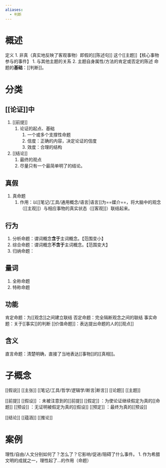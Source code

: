 ```yaml
---
aliases:
  - 判断
---
```

# 概述
定义
	1. 非真（真实地反映了客观事物）即假的[[陈述句]] 
这个[[主题]]【核心事物参与的事件】
	1. 与其他主题的关系
	2. 主题自身属性/方法的肯定或否定的陈述
命题的**基础**：[[判断]]。
# 分类
## [[论证]]中
1. [[前提]] 
	1. 论证的起点、基础
		1. 一个或多个支撑性命题
		2. 信度：正确的内容，决定论证的信度
		3. 效度：合理的结构
2. [[结论]] 
	1. 最终的观点
	2. 尽量只有一个最简单明了的结论。
## 真假
1. 真命题
	1. 作用：以[[笔记/工具/通用概念/语言|语言]]为==媒介==，将大脑中的观念（[[主观]]）与相应事物的真实状态（[[客观]]）联结起来。
## 行为
1. 分析命题：谓词概念**含于**主词概念。【范围变小】
2. 综合命题：谓词概念**不含于**主词概念。【范围变大】
3. 归纳命题：
## 量词
1. 全称命题
2. 特称命题
## 功能
肯定命题：为[[观念]]之间建立联结
否定命题：完全隔断观念之间的联结
事实命题：关于[[事实]]的判断
[[价值命题]]：表达提出命题的人的[[观点]] 
## 含义
直言命题：清楚明确，直接了当地表达[[事物]]的[[真相]]。
# 子概念
[[假说]] 
[[主张]] 
[[笔记/工具/哲学/逻辑学/断言|断言]] 
[[论题]] 
[[主题]] 

[[前提]] 
[[假设]] ：未被注意到的[[前提]] 
[[假定]] ：为使论证继续假定为真的[[命题]] 
[[预设]] ：无证明被假定为真的[[假设]] 
[[预定]] ：最终为真的[[预设]] 

[[结论]] 
[[蕴涵]] 
[[推论]] 
# 案例
理性/自由/人文分别如何了？怎么了？它影响/促进/阻碍了什么事件。
	1. 作为希腊文明的成就之一，理性起了...的作用（命题）
